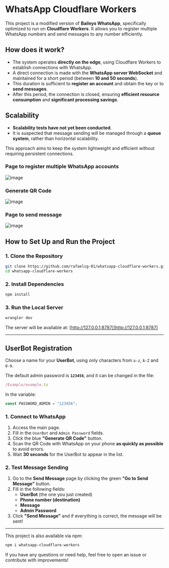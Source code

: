 # WhatsApp Cloudflare Workers

This project is a modified version of **Baileys WhatsApp**, specifically optimized to run on **Cloudflare Workers**. It allows you to register multiple WhatsApp numbers and send messages to any number efficiently.

## How does it work?

- The system operates **directly on the edge**, using Cloudflare Workers to establish connections with WhatsApp.
- A direct connection is made with the **WhatsApp server WebSocket** and maintained for a short period (between **10 and 50 seconds**).
- This duration is sufficient to **register an account** and obtain the key or to **send messages**.
- After this period, the connection is closed, ensuring **efficient resource consumption** and **significant processing savings**.

## Scalability

- **Scalability tests have not yet been conducted**.
- It is suspected that message sending will be managed through a **queue system**, rather than horizontal scalability.

This approach aims to keep the system lightweight and efficient without requiring persistent connections.

### Page to register multiple WhatsApp accounts
![image](https://github.com/user-attachments/assets/60cc8478-1c25-4ec0-b89a-7eaea2d16442)

### Generate QR Code
![image](https://github.com/user-attachments/assets/a7c387b6-83e9-4bcd-bcaf-496102da9622)

### Page to send message
![image](https://github.com/user-attachments/assets/0200d4c4-b45c-4708-8ed0-9f1a80d5393d)

## How to Set Up and Run the Project

### 1. Clone the Repository
```sh
git clone https://github.com/rafaelsg-01/whatsapp-cloudflare-workers.git
cd whatsapp-cloudflare-workers
```

### 2. Install Dependencies
```sh
npm install
```

### 3. Run the Local Server
```sh
wrangler dev
```
The server will be available at: [http://127.0.0.1:8787](http://127.0.0.1:8787)

---

## UserBot Registration
Choose a name for your **UserBot**, using only characters from `a-z`, `A-Z` and `0-9`.

The default admin password is **`123456`**, and it can be changed in the file:
```ts
/Example/example.ts
```
In the variable:
```ts
const PASSWORD_ADMIN = "123456";
```

### 1. Connect to WhatsApp
1. Access the main page.
2. Fill in the `UserBot` and `Admin Password` fields.
3. Click the blue **"Generate QR Code"** button.
4. Scan the QR Code with WhatsApp on your phone **as quickly as possible** to avoid errors.
5. Wait **30 seconds** for the UserBot to appear in the list.

### 2. Test Message Sending
1. Go to the **Send Message** page by clicking the green **"Go to Send Message"** button.
2. Fill in the following fields:
   - **UserBot** (the one you just created)
   - **Phone number (destination)**
   - **Message**
   - **Admin Password**
3. Click **"Send Message"** and if everything is correct, the message will be sent!

---

This project is also available via npm:
```sh
npm i whatsapp-cloudflare-workers
```

If you have any questions or need help, feel free to open an issue or contribute with improvements!
